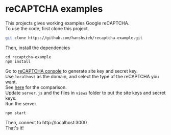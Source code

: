# reCAPTCHA examples
This projects gives working examples Google reCAPTCHA.  
To use the code, first clone this project.
```bash
git clone https://github.com/hanshsieh/recaptcha-example.git
```
Then, install the dependencies
```
cd recaptcha-example
npm install
```
Go to [reCAPTCHA console](https://www.google.com/recaptcha/admin) to generate site key and secret key.  
Use `localhost` as the domain, and select the type of the reCAPTCHA you want.  
See [here](https://developers.google.com/recaptcha/docs/versions) for the comparison.  
Update `server.js` and the files in `views` folder to put the site keys and secret keys.  
Run the server
```
npm start
```
Then, connect to http://localhost:3000  
That's it!
